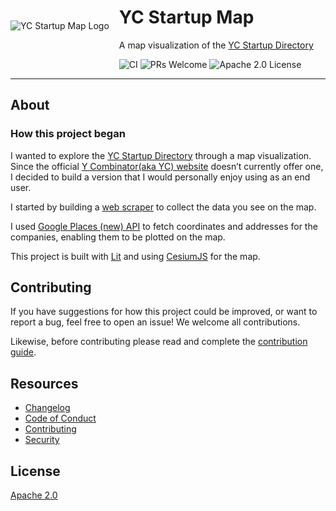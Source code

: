 <div style="display: flex; align-items: center;">
  <img src="https://res.cloudinary.com/ddlhtsgmp/image/upload/w_150,h_150,c_fill,r_max/v1757419888/yc-startup-map-logo.png" alt="YC Startup Map Logo" style="margin-right: 16px;"/>
  <div>
    <h1>YC Startup Map</h1>
    <p>A map visualization of the <a href="https://www.ycombinator.com/companies" target="_blank">YC Startup Directory</a></p>
    <img src="https://img.shields.io/github/actions/workflow/status/brysonbw/ycstartupmap.com/ci.yml?branch=main&style=flat&logo=github&label=CI" alt="CI"/> <img src="https://img.shields.io/badge/PRs-Welcome-green" alt="PRs Welcome" /> <img src="https://img.shields.io/badge/Apache_2.0-license-blue" alt="Apache 2.0 License"/> 
  </div>
</div>

---

## About

### How this project began

I wanted to explore the [YC Startup Directory](https://www.ycombinator.com/companies) through a map visualization. Since the official [Y Combinator(aka YC) website](https://www.ycombinator.com/) doesn’t currently offer one, I decided to build a version that I would personally enjoy using as an end user.

I started by building a [web scraper](https://github.com/brysonbw/yc-scraper) to collect the data you see on the map.

I used [Google Places (new) API](https://developers.google.com/maps/documentation/places/web-service/overview) to fetch coordinates and addresses for
the companies, enabling them to be plotted on the map.

This project is built with [Lit](https://lit.dev/) and using [CesiumJS](https://cesium.com/platform/cesiumjs/) for the map.

## Contributing

If you have suggestions for how this project could be improved, or want to report a bug, feel free to open an issue! We welcome all contributions.

Likewise, before contributing please read and complete the [contribution guide](CONTRIBUTING.md).

## Resources

- [Changelog](CHANGELOG.md)
- [Code of Conduct](CODE_OF_CONDUCT.md)
- [Contributing](CONTRIBUTING.md)
- [Security](SECURITY.md)

## License

[Apache 2.0](LICENSE)
